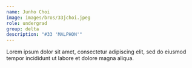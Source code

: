 ```yaml
---
name: Junho Choi
image: images/bros/33jchoi.jpeg
role: undergrad
group: delta
description: "#33 'MΛLPHON'"
---
```


Lorem ipsum dolor sit amet, consectetur adipiscing elit, sed do eiusmod tempor incididunt ut labore et dolore magna aliqua.
